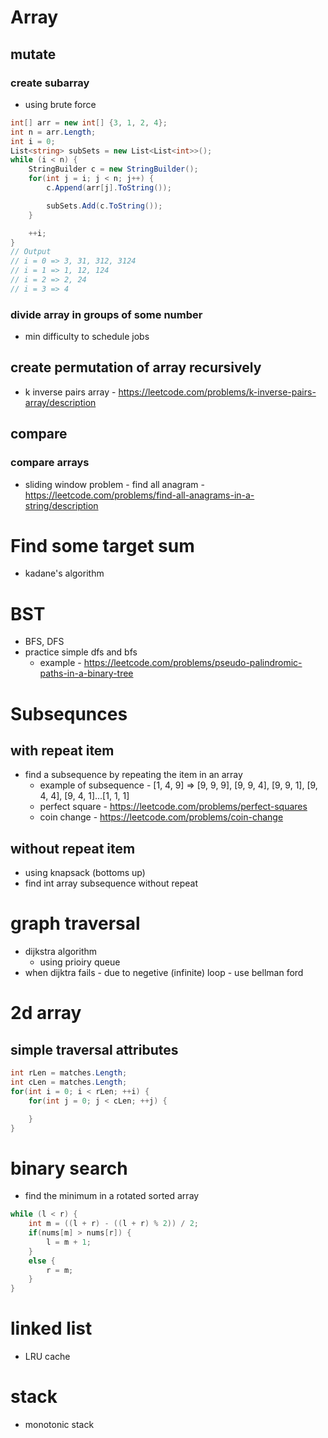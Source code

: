 # Array

## mutate

### create subarray

- using brute force

```c#
int[] arr = new int[] {3, 1, 2, 4};
int n = arr.Length;
int i = 0;
List<string> subSets = new List<List<int>>();
while (i < n) {
    StringBuilder c = new StringBuilder();
    for(int j = i; j < n; j++) {
        c.Append(arr[j].ToString());

        subSets.Add(c.ToString());
    }

    ++i;
}
// Output
// i = 0 => 3, 31, 312, 3124
// i = 1 => 1, 12, 124
// i = 2 => 2, 24
// i = 3 => 4
```

### divide array in groups of some number

- min difficulty to schedule jobs

## create permutation of array recursively

- k inverse pairs array - https://leetcode.com/problems/k-inverse-pairs-array/description

## compare

### compare arrays

- sliding window problem - find all anagram - https://leetcode.com/problems/find-all-anagrams-in-a-string/description

# Find some target sum

- kadane's algorithm

# BST

- BFS, DFS
- practice simple dfs and bfs
  - example - https://leetcode.com/problems/pseudo-palindromic-paths-in-a-binary-tree

# Subsequnces

## with repeat item

- find a subsequence by repeating the item in an array
  - example of subsequence - [1, 4, 9] => [9, 9, 9], [9, 9, 4], [9, 9, 1], [9, 4, 4], [9, 4, 1]...[1, 1, 1]
  - perfect square - https://leetcode.com/problems/perfect-squares
  - coin change - https://leetcode.com/problems/coin-change

## without repeat item

- using knapsack (bottoms up)
- find int array subsequence without repeat

# graph traversal

- dijkstra algorithm
  - using prioiry queue
- when dijktra fails - due to negetive (infinite) loop - use bellman ford

# 2d array

## simple traversal attributes

```c#
int rLen = matches.Length;
int cLen = matches.Length;
for(int i = 0; i < rLen; ++i) {
    for(int j = 0; j < cLen; ++j) {

    }
}
```

# binary search

- find the minimum in a rotated sorted array

```c#
while (l < r) {
    int m = ((l + r) - ((l + r) % 2)) / 2;
    if(nums[m] > nums[r]) {
        l = m + 1;
    }
    else {
        r = m;
    }
}
```

# linked list

- LRU cache

# stack

- monotonic stack
